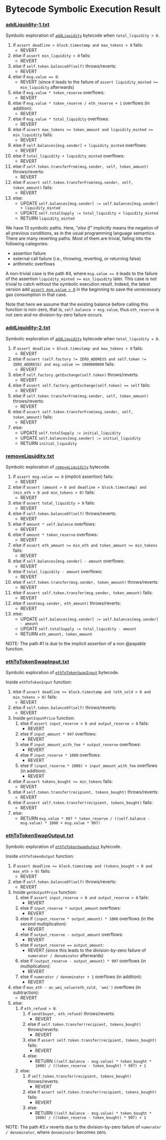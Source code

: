 # Bytecode Symbolic Execution Result

### [addLiquidity-1.txt]

Symbolic exploration of [`addLiquidity`] bytecode when `total_liquidity > 0`.

 1. if `assert deadline > block.timestamp and max_tokens > 0` fails:
    * REVERT
 1. else if `assert min_liquidity > 0` fails:
    * REVERT
 1. else if `self.token.balanceOf(self)` throws/reverts:
    * REVERT
 1. else if `msg.value == 0`:
    * REVERT (since it leads to the failure of `assert liquidity_minted >= min_liquidity` afterwards)
 1. else if `msg.value * token_reserve` overflows:
    * REVERT
 1. else if `msg.value * token_reserve / eth_reserve + 1` overflows (in addition):
    * REVERT
 1. else if `msg.value * total_liquidity` overflows:
    * REVERT
 1. else if `assert max_tokens >= token_amount and liquidity_minted >= min_liquidity` fails:
    * REVERT
 1. else if `self.balances[msg.sender] + liquidity_minted` overflows:
    * REVERT
 1. else if `total_liquidity + liquidity_minted` overflows:
    * REVERT
 1. else if `self.token.transferFrom(msg.sender, self, token_amount)` throws/reverts:
    * REVERT
 1. else if `assert self.token.transferFrom(msg.sender, self, token_amount)` fails:
    * REVERT
 1. else:
    * UPDATE `self.balances[msg.sender] := self.balances[msg.sender] + liquidity_minted`
    * UPDATE `self.totalSupply := total_liquidity + liquidity_minted`
    * RETURN `liquidity_minted`

We have 13 symbolic paths.
Here, *"else if"* implicitly means the negation of all previous conditions, as in the usual programming language semantics.
There are many reverting paths.
Most of them are trivial, falling into the following categories:
 * assertion failure
 * external call failure (i.e., throwing, reverting, or returning false)
 * arithmetic overflows

A non-trivial case is the path #4, where `msg.value == 0` leads to the failure of the assertion `liquidity_minted >= min_liquidity` later.
This case is not trivial to catch without the symbolic execution result.
Indeed, the latest version add [`assert msg.value > 0`] in the beginning to save the unnecessary gas consumption in that case.

Note that here we assume that the existing balance before calling this function is non-zero, that is, `self.balance > msg.value`, thus `eth_reserve` is not zero and no division-by-zero failure occurs.

### [addLiquidity-2.txt]

Symbolic exploration of [`addLiquidity`] bytecode when `total_liquidity = 0`.

 1. if `assert deadline > block.timestamp and max_tokens > 0` fails:
    * REVERT
 1. else if `assert (self.factory != ZERO_ADDRESS and self.token != ZERO_ADDRESS) and msg.value >= 1000000000` fails:
    * REVERT
 1. else if `self.factory.getExchange(self.token)` throws/reverts:
    * REVERT
 1. else if `assert self.factory.getExchange(self.token) == self` fails:
    * REVERT
 1. else if `self.token.transferFrom(msg.sender, self, token_amount)` throws/reverts:
    * REVERT
 1. else if `assert self.token.transferFrom(msg.sender, self, token_amount)` fails:
    * REVERT
 1. else:
    * UPDATE `self.totalSupply := initial_liquidity`
    * UPDATE `self.balances[msg.sender] := initial_liquidity`
    * RETURN `initial_liquidity`

### [removeLiquidity.txt]

Symbolic exploration of [`removeLiquidity`] bytecode.

 1. if `assert msg.value == 0` (implicit assertion) fails:
    * REVERT
 1. else if `assert (amount > 0 and deadline > block.timestamp) and (min_eth > 0 and min_tokens > 0)` fails:
    * REVERT
 1. else if `assert total_liquidity > 0` fails:
    * REVERT
 1. else if `self.token.balanceOf(self)` throws/reverts:
    * REVERT
 1. else if `amount * self.balance` overflows:
    * REVERT
 1. else if `amount * token_reserve` overflows:
    * REVERT
 1. else if `assert eth_amount >= min_eth and token_amount >= min_tokens` fails:
    * REVERT
 1. else if `self.balances[msg.sender] - amount` overflows:
    * REVERT
 1. else if `total_liquidity - amount` overflows:
    * REVERT
 1. else if `self.token.transfer(msg.sender, token_amount)` throws/reverts:
    * REVERT
 1. else if `assert self.token.transfer(msg.sender, token_amount)` fails:
    * REVERT
 1. else if `send(msg.sender, eth_amount)` throws/reverts:
    * REVERT
 1. else:
    * UPDATE `self.balances[msg.sender] := self.balances[msg.sender] - amount`
    * UPDATE `self.totalSupply := total_liquidity - amount`
    * RETURN `eth_amount, token_amount`

NOTE: The path #1 is due to the implicit assertion of a non @payable function.

### [ethToTokenSwapInput.txt]

Symbolic exploration of [`ethToTokenSwapInput`] bytecode.

 Inside `ethToTokenInput` function:
 1. else if `assert deadline >= block.timestamp and (eth_sold > 0 and min_tokens > 0)` fails:
    * REVERT
 1. else if `self.token.balanceOf(self)` throws/reverts:
    * REVERT
 1. Inside `getInputPrice` function:
    1. else if `assert input_reserve > 0 and output_reserve > 0` fails:
       * REVERT
    1. else if `input_amount * 997` overflows:
       * REVERT
    1. else if `input_amount_with_fee * output_reserve` overflows:
       * REVERT
    1. else if `input_reserve * 1000` overflows:
       * REVERT
    1. else if `(input_reserve * 1000) + input_amount_with_fee` overflows (in addition):
       * REVERT
 1. else if `assert tokens_bought >= min_tokens` fails:
    * REVERT
 1. else if `self.token.transfer(recipient, tokens_bought)` throws/reverts:
    * REVERT
 1. else if `assert self.token.transfer(recipient, tokens_bought)` fails:
    * REVERT
 1. else:
    * RETURN `msg.value * 997 * token_reserve / ((self.balance - msg.value) * 1000 + msg.value * 997)`

### [ethToTokenSwapOutput.txt]

Symbolic exploration of [`ethToTokenSwapOutput`] bytecode.

 Inside `ethToTokenOutput` function:
 1. if `assert deadline >= block.timestamp and (tokens_bought > 0 and max_eth > 0)` fails:
    * REVERT
 1. else if `self.token.balanceOf(self)` throws/reverts:
    * REVERT
 1. Inside `getOutputPrice` function:
    1. else if `assert input_reserve > 0 and output_reserve > 0` fails:
       * REVERT
    1. else if `input_reserve * output_amount` overflows:
       * REVERT
    1. else if `(input_reserve * output_amount) * 1000` overflows (in the second multiplication):
       * REVERT
    1. else if `output_reserve - output_amount` overflows:
       * REVERT
    1. else if `output_reserve == output_amount`:
       * REVERT (since this leads to the division-by-zero failure of `numerator / denominator` afterwards)
    1. else if `(output_reserve - output_amount) * 997` overflows (in multiplication):
       * REVERT
    1. else if `numerator / denominator + 1` overflows (in addition):
       * REVERT
 1. else if `max_eth - as_wei_value(eth_sold, 'wei')` overflows (in subtraction):
    * REVERT
 1. else:
    1. if `eth_refund > 0`:
       1. if `send(buyer, eth_refund)` throws/reverts:
          * REVERT
       1. else if `self.token.transfer(recipient, tokens_bought)` throws/reverts:
          * REVERT
       1. else if `assert self.token.transfer(recipient, tokens_bought)` fails:
          * REVERT
       1. else:
          * RETURN `((self.balance - msg.value) * token_bought * 1000) / ((token_reserve - token_bought) * 997) + 1`
    1. else:
       1. if `self.token.transfer(recipient, tokens_bought)` throws/reverts:
          * REVERT
       1. else if `assert self.token.transfer(recipient, tokens_bought)` fails:
          * REVERT
       1. else:
          * RETURN `((self.balance - msg.value) * token_bought * 1000) / ((token_reserve - token_bought) * 997) + 1`

NOTE: The path #3.v reverts due to the division-by-zero failure of `numerator / denominator`, where `denominator` becomes zero.



[`addLiquidity`]:           <https://github.com/Uniswap/contracts-vyper/blob/cb4308226f07cafa445b2255b01d148e7ab6af9f/contracts/uniswap_exchange.vy#L41-L75>
[`removeLiquidity`]:        <https://github.com/Uniswap/contracts-vyper/blob/cb4308226f07cafa445b2255b01d148e7ab6af9f/contracts/uniswap_exchange.vy#L77-L98>
[`ethToTokenSwapInput`]:    <https://github.com/Uniswap/contracts-vyper/blob/cb4308226f07cafa445b2255b01d148e7ab6af9f/contracts/uniswap_exchange.vy#L145-L153>
[`ethToTokenSwapOutput`]:   <https://github.com/Uniswap/contracts-vyper/blob/cb4308226f07cafa445b2255b01d148e7ab6af9f/contracts/uniswap_exchange.vy#L180-L188>

[addLiquidity-1.txt]:       <addLiquidity-1.txt>
[addLiquidity-2.txt]:       <addLiquidity-2.txt>
[removeLiquidity.txt]:      <removeLiquidity.txt>
[ethToTokenSwapInput.txt]:  <ethToTokenSwapInput.txt>
[ethToTokenSwapOutput.txt]: <ethToTokenSwapOutput.txt>

[`assert msg.value > 0`]: <https://github.com/Uniswap/contracts-vyper/commit/3956e9a493b182ec408cd9d118e2ff4f1ff628ab>

